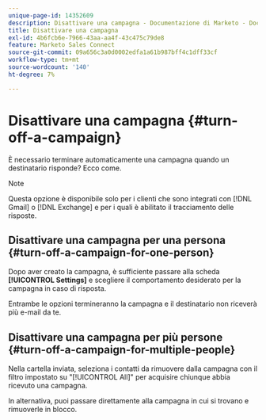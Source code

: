 ```yaml
---
unique-page-id: 14352609
description: Disattivare una campagna - Documentazione di Marketo - Documentazione del prodotto
title: Disattivare una campagna
exl-id: 4b6fcb6e-7966-43aa-aa4f-43c475c79de8
feature: Marketo Sales Connect
source-git-commit: 09a656c3a0d0002edfa1a61b987bff4c1dff33cf
workflow-type: tm+mt
source-wordcount: '140'
ht-degree: 7%

---
```


# Disattivare una campagna {#turn-off-a-campaign}

È necessario terminare automaticamente una campagna quando un destinatario risponde? Ecco come.

>[!NOTE]
>
>Questa opzione è disponibile solo per i clienti che sono integrati con [!DNL Gmail] o [!DNL Exchange] e per i quali è abilitato il tracciamento delle risposte.

## Disattivare una campagna per una persona {#turn-off-a-campaign-for-one-person}

Dopo aver creato la campagna, è sufficiente passare alla scheda **[!UICONTROL Settings]** e scegliere il comportamento desiderato per la campagna in caso di risposta.

Entrambe le opzioni termineranno la campagna e il destinatario non riceverà più e-mail da te.

## Disattivare una campagna per più persone {#turn-off-a-campaign-for-multiple-people}

Nella cartella inviata, seleziona i contatti da rimuovere dalla campagna con il filtro impostato su &quot;[!UICONTROL All]&quot; per acquisire chiunque abbia ricevuto una campagna.

In alternativa, puoi passare direttamente alla campagna in cui si trovano e rimuoverle in blocco.
